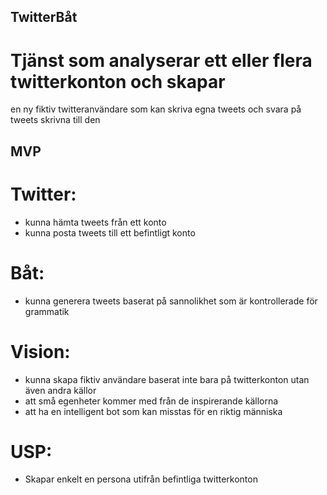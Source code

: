 ## TwitterBåt

# Tjänst som analyserar ett eller flera twitterkonton och skapar
en ny fiktiv twitteranvändare som kan skriva egna tweets och svara
på tweets skrivna till den

## MVP
# Twitter: 
 - kunna hämta tweets från ett konto
 - kunna posta tweets till ett befintligt konto
# Båt:
 - kunna generera tweets baserat på sannolikhet som är kontrollerade för grammatik
 
# Vision:
 - kunna skapa fiktiv användare baserat inte bara på twitterkonton utan även andra källor
 - att små egenheter kommer med från de inspirerande källorna
 - att ha en intelligent bot som kan misstas för en riktig människa
 
# USP: 
 - Skapar enkelt en persona utifrån befintliga twitterkonton